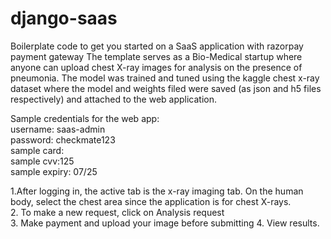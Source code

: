 # django-saas
Boilerplate code to get you started on a SaaS application with razorpay payment gateway
The template serves as a Bio-Medical startup where anyone can upload chest X-ray images for analysis on the presence of pneumonia.
The model was trained and tuned using the kaggle chest x-ray dataset where the model and weights filed were saved (as json and h5 files respectively) and attached to the web application.

Sample credentials for the web app:<br/>
username: saas-admin <br/>
password: checkmate123 <br/>
sample card: <br/>
sample cvv:125 <br/>
sample expiry: 07/25 <br/>

1.After logging in, the active tab is the x-ray imaging tab. On the human body, select the chest area since the application is for chest X-rays.<br/>
2. To make a new request, click on Analysis request <br/>
3. Make payment and upload your image before submitting
4. View results.
